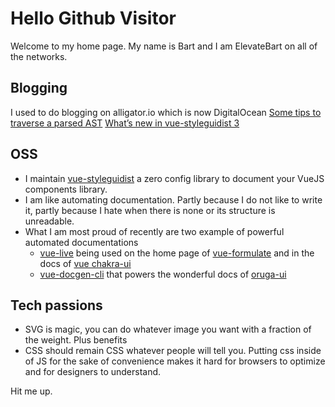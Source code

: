 # Hello Github Visitor

Welcome to my home page.
My name is Bart and I am ElevateBart on all of the networks.

## Blogging
I used to do blogging on alligator.io which is now DigitalOcean
[Some tips to traverse a parsed AST][1]
[What’s new in vue-styleguidist 3][2]

## OSS
- I maintain [vue-styleguidist][3] a zero config library to document your VueJS components library. 
- I am like automating documentation. Partly because I do not like to write it, partly because I hate when there is none or its structure is unreadable.
- What I am most proud of recently are two example of powerful automated documentations
	- [vue-live][4] being used on the home page of [vue-formulate][5] and in the docs of [vue chakra-ui][6]
	- [vue-docgen-cli][7] that powers the wonderful docs of [oruga-ui][8] 

## Tech passions
- SVG is magic, you can do whatever image you want with a fraction of the weight. Plus benefits
- CSS should remain CSS whatever people will tell you. Putting css inside of JS for the sake of convenience makes it hard for browsers to optimize and for designers to understand.

Hit me up.

[1]:	https://www.digitalocean.com/community/tutorials/js-traversing-ast
[2]:	https://www.digitalocean.com/community/tutorials/vuejs-vue-styleguidist-3
[3]:	https://github.com/vue-styleguidist/vue-styleguidist
[4]:	http://vue-live.surge.sh/
[5]:	https://vueformulate.com/
[6]:	https://vue.chakra-ui.com/accordion
[7]:	https://www.npmjs.com/package/vue-docgen-cli
[8]:	https://oruga.io/